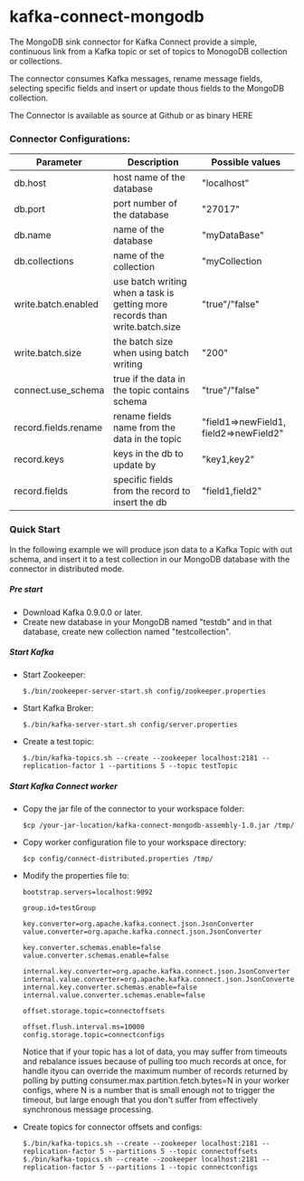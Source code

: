 # kafka-connect-mongodb

The MongoDB sink connector for Kafka Connect provide a simple, continuous link from a Kafka topic or set of topics to MonogoDB collection or collections.

The connector consumes Kafka messages, rename message fields, selecting specific fields and insert or update thous fields to the MongoDB collection.

The Connector is available as source at Github or as binary HERE

### Connector Configurations:
| Parameter              |     Description                                                              | Possible values                         |
| ---------------------- |------------------------------------------------------------------------------| ----------------------------------------|
| db.host                | host name of the database                                                    | "localhost"                             |
| db.port                | port number of the database                                                  | "27017"                                 |
| db.name                | name of the database                                                         | "myDataBase"                            |
| db.collections         | name of the collection                                                       | "myCollection                           |       
| write.batch.enabled    | use batch writing when a task is getting more records than write.batch.size  | "true"/"false"                          |           
| write.batch.size       | the batch size when using batch writing                                      | "200"                                   |           
| connect.use_schema     | true if the data in the topic contains schema                                | "true"/"false"                          |           
| record.fields.rename   | rename fields name from the data in the topic                                | "field1=>newField1, field2=>newField2"  |               
| record.keys            | keys in the db to update by                                                  | "key1,key2"                             |   
| record.fields          | specific fields from the record to insert the db                             | "field1,field2"                         |       

### Quick Start
In the following example we will produce json data to a Kafka Topic with out schema, and insert it to a test collection in our MongoDB database with the connector in distributed mode.
##### Pre start
* Download Kafka 0.9.0.0 or later.
* Create new database in your MongoDB named "testdb" and in that database, create new collection named "testcollection".
##### Start Kafka
* Start Zookeeper:
	```
  	$./bin/zookeeper-server-start.sh config/zookeeper.properties
  	```
* Start Kafka Broker:
	```
   	$./bin/kafka-server-start.sh config/server.properties
   	```
* Create a test topic:
    ```
   $./bin/kafka-topics.sh --create --zookeeper localhost:2181 --replication-factor 1 --partitions 5 --topic testTopic
    ```
##### Start Kafka Connect worker
* Copy the jar file of the connector to your workspace folder:
    ```
   $cp /your-jar-location/kafka-connect-mongodb-assembly-1.0.jar /tmp/
    ```
* Copy worker configuration file to your workspace directory:
    ```
   $cp config/connect-distributed.properties /tmp/
    ```
* Modify the properties file to:
    ```
    bootstrap.servers=localhost:9092
    
    group.id=testGroup
    
    key.converter=org.apache.kafka.connect.json.JsonConverter
    value.converter=org.apache.kafka.connect.json.JsonConverter
    
    key.converter.schemas.enable=false
    value.converter.schemas.enable=false
    
    internal.key.converter=org.apache.kafka.connect.json.JsonConverter
    internal.value.converter=org.apache.kafka.connect.json.JsonConverter
    internal.key.converter.schemas.enable=false
    internal.value.converter.schemas.enable=false
    
    offset.storage.topic=connectoffsets
    
    offset.flush.interval.ms=10000
    config.storage.topic=connectconfigs
    ```

    Notice that if your topic has a lot of data, you may suffer from timeouts and rebalance issues because of pulling too much records at once, for handle ityou can override the maximum number of records returned by polling by putting consumer.max.partition.fetch.bytes=N in your worker configs, where N is a number that is small enough not to trigger the timeout, but large enough that you don't suffer from effectively synchronous message processing.
* Create topics for connector offsets and configs:
    ```
   $./bin/kafka-topics.sh --create --zookeeper localhost:2181 --replication-factor 5 --partitions 5 --topic connectoffsets
   $./bin/kafka-topics.sh --create --zookeeper localhost:2181 --replication-factor 5 --partitions 1 --topic connectconfigs
    ```

